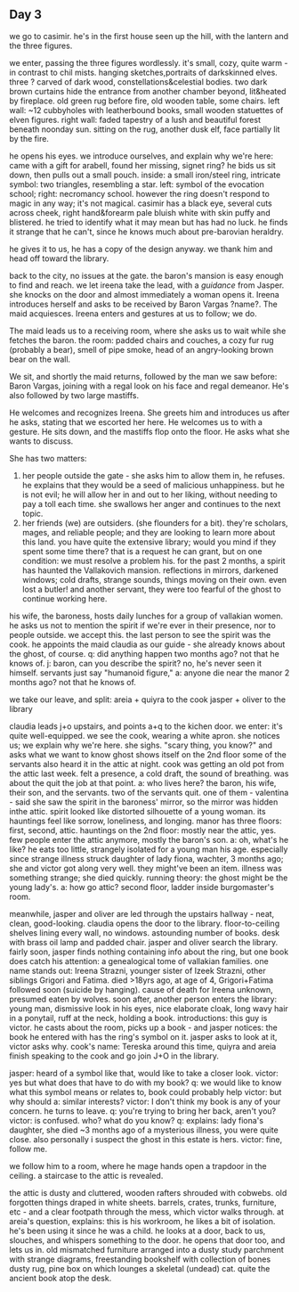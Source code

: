 ## Day 3
we go to casimir. he's in the first house seen up the hill, with the lantern and the three figures.

we enter, passing the three figures wordlessly. it's small, cozy, quite warm - in contrast to chil mists. hanging sketches,portraits of darkskinned elves. three ? carved of dark wood, constellations&celestial bodies. two dark brown curtains hide the entrance from another chamber beyond, lit&heated by fireplace. old green rug before fire, old wooden table, some chairs. left wall: ~12 cubbyholes with leatherbound books, small wooden statuettes of elven figures. right wall: faded tapestry of a lush and beautiful forest beneath noonday sun. sitting on the rug, another dusk elf, face partially lit by the fire.

he opens his eyes. we introduce ourselves, and explain why we're here: came with a gift for arabell, found her missing, signet ring?
he bids us sit down, then pulls out a small pouch. inside: a small iron/steel ring, intricate symbol: two triangles, resembling a star.
left: symbol of the evocation school; right: necromancy school.
however the ring doesn't respond to magic in any way; it's not magical.
casimir has a black eye, several cuts across cheek, right hand&forearm pale bluish white with skin puffy and blistered.
he tried to identify what it may mean but has had no luck.
he finds it strange that he can't, since he knows much about pre-barovian heraldry.

he gives it to us, he has a copy of the design anyway. we thank him and head off toward the library.

back to the city, no issues at the gate. the baron's mansion is easy enough to find and reach.
we let ireena take the lead, with a *guidance* from Jasper.
she knocks on the door and almost immediately a woman opens it. Ireena introduces herself and asks to be received by Baron Vargas ?name?. The maid acquiesces. Ireena enters and gestures at us to follow; we do.

The maid leads us to a receiving room, where she asks us to wait while she fetches the baron.
the room: padded chairs and couches, a cozy fur rug (probably a bear), smell of pipe smoke, head of an angry-looking brown bear on the wall.

We sit, and shortly the maid returns, followed by the man we saw before: Baron Vargas, joining with a regal look on his face and regal demeanor. He's also followed by two large mastiffs.

He welcomes and recognizes Ireena. She greets him and introduces us after he asks, stating that we escorted her here. He welcomes us to with a gesture.
He sits down, and the mastiffs flop onto the floor. He asks what she wants to discuss.

She has two matters:
1. her people outside the gate - she asks him to allow them in, he refuses. he explains that they would be a seed of malicious unhappiness. but he is not evil; he will allow her in and out to her liking, without needing to pay a toll each time. she swallows her anger and continues to the next topic.
2. her friends (we) are outsiders. (she flounders for a bit). they're scholars, mages, and reliable people; and they are looking to learn more about this land. you have quite the extensive library; would you mind if they spent some time there? that is a request he can grant, but on one condition: we must resolve a problem his. for the past 2 months, a spirit has haunted the Vallakovich mansion. reflections in mirrors, darkened windows; cold drafts, strange sounds, things moving on their own. even lost a butler! and another servant, they were too fearful of the ghost to continue working here.

his wife, the baroness, hosts daily lunches for a group of vallakian women. he asks us not to mention the spirit if we're ever in their presence, nor to people outside. we accept this.
the last person to see the spirit was the cook.
he appoints the maid claudia as our guide - she already knows about the ghost, of course.
q: did anything happen two months ago? not that he knows of.
j: baron, can you describe the spirit? no, he's never seen it himself. servants just say "humanoid figure,"
a: anyone die near the manor 2 months ago? not that he knows of.

we take our leave, and split:
areia + quiyra to the cook
jasper + oliver to the library

claudia leads j+o upstairs, and points a+q to the kichen door. we enter: it's quite well-equipped.
we see the cook, wearing a white apron. she notices us; we explain why we're here.
she sighs. "scary thing, you know?" and asks what we want to know
ghost shows itself on the 2nd floor
some of the servants also heard it in the attic at night.
cook was getting an old pot from the attic last week. felt a presence, a cold draft, the sound of breathing. was about the quit the job at that point.
a: who lives here? the baron, his wife, their son, and the servants.
two of the servants quit. one of them - valentina - said she saw the spirit in the baroness' mirror, so the mirror was hidden inthe attic. spirit looked like distorted silhouette of a young woman.
its hauntings feel like sorrow, loneliness, and longing.
manor has three floors: first, second, attic.
hauntings on the 2nd floor: mostly near the attic, yes.
few people enter the attic anymore, mostly the baron's son.
a: oh, what's he like? he eats too little, strangely isolated for a young man his age. especially since strange illness struck daughter of lady fiona, wachter, 3 months ago; she and victor got along very well. they might've been an item. illness was something strange; she died quickly.
running theory: the ghost might be the young lady's.
a: how go attic? second floor, ladder inside burgomaster's room.

meanwhile, jasper and oliver are led through the upstairs hallway - neat, clean, good-looking. claudia opens the door to the library.
floor-to-ceiling shelves lining every wall, no windows. astounding number of books. desk with brass oil lamp and padded chair.
jasper and oliver search the library. fairly soon, jasper finds nothing containing info about the ring, but one book does catch his attention: a genealogical tome of vallakian families. one name stands out: Ireena Strazni, younger sister of Izeek Strazni, other siblings Grigori and Fatima. died >18yrs ago, at age of 4, Grigori+Fatima followed soon (suicide by hanging). cause of death for Ireena unknown, presumed eaten by wolves.
soon after, another person enters the library: young man, dismissive look in his eyes, nice elaborate cloak, long wavy hair in a ponytail, ruff at the neck, holding a book. introductions: this guy is victor.
he casts about the room, picks up a book - and jasper notices: the book he entered with has the ring's symbol on it. jasper asks to look at it, victor asks why.
cook's name: Tereska
around this time, quiyra and areia finish speaking to the cook and go join J+O in the library.

jasper: heard of a symbol like that, would like to take a closer look.
victor: yes but what does that have to do with my book?
q: we would like to know what this symbol means or relates to, book could probably help
victor: but why should
a: similar interests?
victor: I don't think my book is any of your concern. he turns to leave.
q: you're trying to bring her back, aren't you?
victor: is confused. who? what do you know?
q: explains: lady fiona's daughter, she died ~3 months ago of a mysterious illness, you were quite close. also personally i suspect the ghost in this estate is hers.
victor: fine, follow me.

we follow him to a room, where he mage hands open a trapdoor in the ceiling. a staircase to the attic is revealed.

the attic is dusty and cluttered, wooden rafters shrouded with cobwebs. old forgotten things draped in white sheets. barrels, crates, trunks, furniture, etc - and a clear footpath through the mess, which victor walks through.
at areia's question, explains: this is his workroom, he likes a bit of isolation. he's been using it since he was a child.
he looks at a door, back to us, slouches, and whispers something to the door.
he opens that door too, and lets us in. old mismatched furniture arranged into a dusty study
parchment with strange diagrams, freestanding bookshelf with collection of bones
dusty rug, pine box on which lounges a skeletal (undead) cat.
quite the ancient book atop the desk.